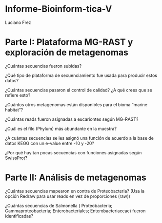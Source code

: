 # Informe-Bioinform-tica-V
Luciano Frez

# **Parte I:** Plataforma MG-RAST y exploración de metagenomas

¿Cuántas secuencias fueron subidas? 

¿Qué tipo de plataforma de secuenciamiento fue usada para producir estos datos?

¿Cuántas secuencias pasaron el control de calidad? ¿A qué crees que se refiere esto?

¿Cuántos otros metagenomas están disponibles para el bioma “marine habitat”?

¿Cuántas reads fueron asignadas a eucariontes según MG-RAST?

¿Cuál es el filo (Phylum) más abundante en la muestra?

¿A cuántas secuencias se les asignó una función de acuerdo a la base de datos KEGG con un e-value entre -10 y -20?

¿Por qué hay tan pocas secuencias con funciones asignadas según SwissProt?

# **Parte II:** Análisis de metagenomas

¿Cuántas secuencias mapearon en contra de Proteobacteria? (Usa la opción Redraw para usar reads en vez de proporciones (raw)) 

¿Cuántas secuencias de Salmonella ( Proteobacteria; Gammaproteobacteria; Enterobacteriales; Enterobacteriaceae) fueron identificadas?
